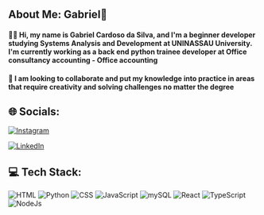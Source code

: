 ## About Me: Gabriel👋

#### 🙋‍♂️ Hi, my name is Gabriel Cardoso da Silva, and I'm a beginner developer studying Systems Analysis and Development at UNINASSAU University. I'm currently working as a back end python trainee developer at Office consultancy accounting - Office accounting


#### 🚀 I am looking to collaborate and put my knowledge into practice in areas that require creativity and solving challenges no matter the degree

## 🌐 Socials:


[![Instagram](https://img.shields.io/badge/Instagram-E4405F?style=for-the-badge&logo=instagram&logoColor=white)](https://www.instagram.com/gabrielcsilv_)
    
 
[![LinkedIn](https://img.shields.io/badge/LinkedIn-0077B5?style=for-the-badge&logo=linkedin&logoColor=white
)](https://www.linkedin.com/in/gabrielprogamacao?utm_source=share&utm_campaign=share_via&utm_content=profile&utm_medium=ios_app)

## 💻 Tech Stack:



![HTML](https://img.shields.io/badge/HTML5-E34F26?style=for-the-badge&logo=html5&logoColor=white)
![Python](https://img.shields.io/badge/Python-14354C?style=for-the-badge&logo=python&logoColor=white)
![CSS](https://img.shields.io/badge/CSS-239120?&style=for-the-badge&logo=css3&logoColor=white)
![JavaScript](https://img.shields.io/badge/JavaScript-323330?style=for-the-badge&logo=javascript&logoColor=F7DF1E)
![mySQL](https://img.shields.io/badge/MySQL-005C84?style=for-the-badge&logo=mysql&logoColor=white)
![React](https://img.shields.io/badge/React-20232A?style=for-the-badge&logo=react&logoColor=61DAFB)
![TypeScript](https://img.shields.io/badge/TypeScript-007ACC?style=for-the-badge&logo=typescript&logoColor=white)
![NodeJs](https://img.shields.io/badge/Node.js-43853D?style=for-the-badge&logo=node.js&logoColor=white)



